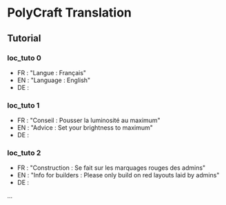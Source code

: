 # PolyCraft Translation

## Tutorial

### loc_tuto 0
- FR : "Langue : Français"
- EN : "Language : English"
- DE :

### loc_tuto 1
- FR : "Conseil : Pousser la luminosité au maximum"
- EN : "Advice : Set your brightness to maximum"
- DE : 

### loc_tuto 2
- FR : "Construction : Se fait sur les marquages rouges des admins"
- EN : "Info for builders : Please only build on red layouts laid by admins"
- DE :

...